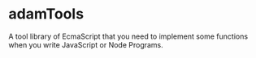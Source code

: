 # adamTools
A tool library of EcmaScript that you need to implement some functions when you write JavaScript or Node Programs.
